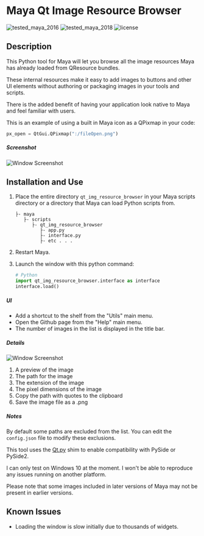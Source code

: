 # Maya Qt Image Resource Browser
![tested_maya_2016](https://img.shields.io/badge/maya-2016-128189.svg?style=flat)
![tested_maya_2018](https://img.shields.io/badge/maya-2018-128189.svg?style=flat)
![license](https://img.shields.io/badge/license-MIT-A31F34.svg?style=flat)

## Description

This Python tool for Maya will let you browse all the image resources Maya has already loaded from QResource bundles.

These internal resources make it easy to add images to buttons and other UI elements without authoring or packaging images in your tools and scripts.

There is the added benefit of having your application look native to Maya and feel familiar with users.

This is an example of using a built in Maya icon as a QPixmap in your code:

```python
px_open = QtGui.QPixmap(":/fileOpen.png")
```

##### Screenshot
![Window Screenshot](.screenshots/capture_01.png)

## Installation and Use
1. Place the entire directory `qt_img_resource_browser` in your Maya scripts directory or a directory that Maya can load Python scripts from.
    
    ```
    ├- maya
       ├- scripts
          ├- qt_img_resource_browser
             ├- app.py
             ├- interface.py
             ├- etc . . .
    ```
    
2. Restart Maya.
3. Launch the window with this python command:

    ```python
    # Python
    import qt_img_resource_browser.interface as interface
    interface.load()
    ```

##### UI

* Add a shortcut to the shelf from the "Utils" main menu.
* Open the Github page from the "Help" main menu.
* The number of images in the list is displayed in the title bar.

##### Details

![Window Screenshot](.screenshots/details_01.png)

1. A preview of the image
2. The path for the image
3. The extension of the image
4. The pixel dimensions of the image
5. Copy the path with quotes to the clipboard
6. Save the image file as a .png

##### Notes

By default some paths are excluded from the list. You can edit the `config.json` file to modify these exclusions.

This tool uses the [Qt.py](https://github.com/mottosso/Qt.py) shim to enable compatibility with PySide or PySide2.

I can only test on Windows 10 at the moment. I won't be able to reproduce any issues running on another platform.

Please note that some images included in later versions of Maya may not be present in earlier versions.

## Known Issues

* Loading the window is slow initially due to thousands of widgets.